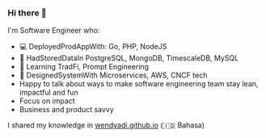 ### Hi there 👋

<!--
**wendyadi/wendyadi** is a ✨ _special_ ✨ repository because its `README.md` (this file) appears on your GitHub profile.

Here are some ideas to get you started:

- 🔭 I’m currently working on ...
- 🌱 I’m currently learning ...
- 👯 I’m looking to collaborate on ...
- 🤔 I’m looking for help with ...
- 💬 Ask me about ...
- 📫 How to reach me: ...
- 😄 Pronouns: ...
- ⚡ Fun fact: ...
-->

I'm Software Engineer who:

- 💻 DeployedProdAppWith: Go, PHP, NodeJS
- 📓 HadStoredDataIn PostgreSQL, MongoDB, TimescaleDB, MySQL
- 🤔 Learning TradFi, Prompt Engineering
- 🌈 DesignedSystemWith Microservices, AWS, CNCF tech
- Happy to talk about ways to make software engineering team stay lean, impactful and fun
- Focus on impact
- Business and product savvy

I shared my knowledge in [wendyadi.github.io](https://wendyadi.github.io) (🇮🇩 Bahasa)

